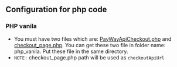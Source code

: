 ## Configuration for php code

### PHP vanila
- You must have two files which are: [PayWayApiCheckout.php](php_vanila/PayWayApiCheckout.php) and [checkout_page.php](php_vanila/checkout_page.php). You can get these two file in folder name: php_vanila. Put these file in the same directory.
- `NOTE:` checkout_page.php path will be used as `checkoutApiUrl`